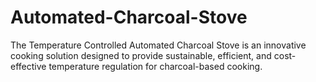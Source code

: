 # Automated-Charcoal-Stove
 The Temperature Controlled Automated Charcoal Stove is an innovative cooking solution designed to provide sustainable, efficient, and cost-effective temperature regulation for charcoal-based cooking.

